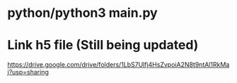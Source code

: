 # python/python3 main.py

# Link h5 file (Still being updated)
https://drive.google.com/drive/folders/1LbS7Ulfj4HsZvpoiA2N8t9ntAl1RkMaj?usp=sharing